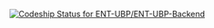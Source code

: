 [ ![Codeship Status for ENT-UBP/ENT-UBP-Backend](https://codeship.com/projects/b3fe2800-714a-0133-6bba-4254a0d12432/status?branch=master)](https://codeship.com/projects/116856)


